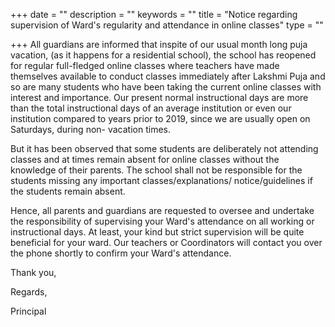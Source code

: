 +++
date = ""
description = ""
keywords = ""
title = "Notice regarding supervision of Ward's regularity and attendance in online classes"
type = ""

+++
All guardians are informed that inspite of our usual month long puja vacation, (as it happens for a residential school), the school has reopened for regular full-fledged online classes where teachers have made themselves available to conduct classes immediately after Lakshmi Puja and so are many  students who have been taking the current online classes with interest and importance. Our present normal instructional days are more than the total instructional days of an average institution or even our institution compared to years prior to 2019, since we are usually open on Saturdays, during non- vacation times.

But it has been observed that some students are deliberately not attending classes and at times remain absent for online classes without the knowledge of their parents. The school shall not be responsible for the students missing any important classes/explanations/ notice/guidelines if the students remain absent.

Hence, all parents and guardians are requested to oversee and undertake the responsibility of supervising your Ward's attendance on all working or instructional days. At least, your kind but strict supervision will be quite beneficial for your ward. Our teachers or Coordinators will contact you over the phone shortly to confirm your Ward's attendance.

Thank you,

Regards,

Principal